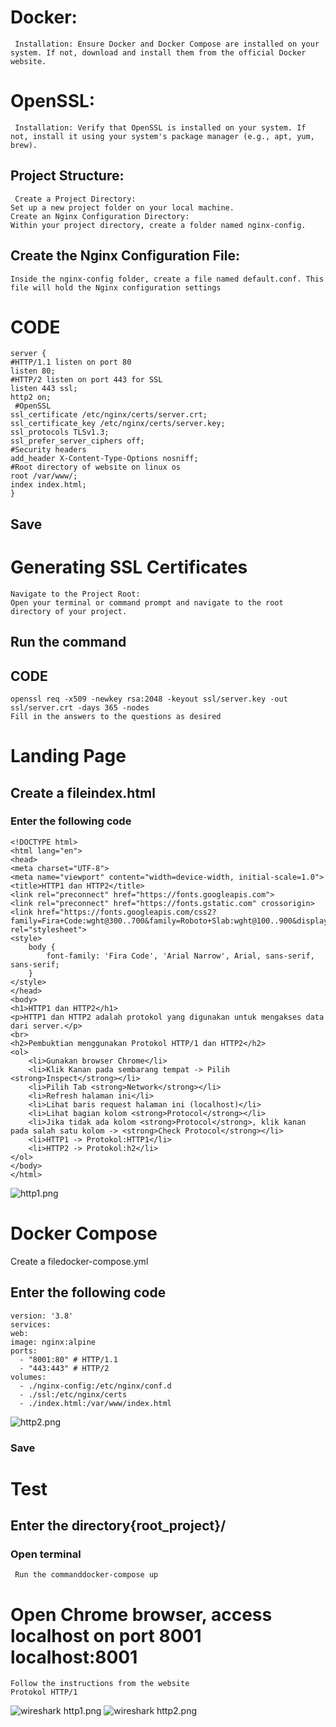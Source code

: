 # Docker:
     Installation: Ensure Docker and Docker Compose are installed on your system. If not, download and install them from the official Docker website.
# OpenSSL:
     Installation: Verify that OpenSSL is installed on your system. If not, install it using your system's package manager (e.g., apt, yum, brew).
## Project Structure:
     Create a Project Directory:
    Set up a new project folder on your local machine.
    Create an Nginx Configuration Directory:
    Within your project directory, create a folder named nginx-config.
## Create the Nginx Configuration File:
    Inside the nginx-config folder, create a file named default.conf. This file will hold the Nginx configuration settings
# CODE
    server {
    #HTTP/1.1 listen on port 80
    listen 80;
    #HTTP/2 listen on port 443 for SSL
    listen 443 ssl;
    http2 on;
     #OpenSSL
    ssl_certificate /etc/nginx/certs/server.crt;
    ssl_certificate_key /etc/nginx/certs/server.key;
    ssl_protocols TLSv1.3;
    ssl_prefer_server_ciphers off;
    #Security headers
    add_header X-Content-Type-Options nosniff;
    #Root directory of website on linux os
    root /var/www/;
    index index.html;
    }
## Save
# Generating SSL Certificates
    Navigate to the Project Root:
    Open your terminal or command prompt and navigate to the root directory of your project.
## Run the command
  ## CODE
    openssl req -x509 -newkey rsa:2048 -keyout ssl/server.key -out ssl/server.crt -days 365 -nodes
    Fill in the answers to the questions as desired
# Landing Page
## Create a fileindex.html
### Enter the following code
    <!DOCTYPE html>
    <html lang="en">
    <head>
    <meta charset="UTF-8">
    <meta name="viewport" content="width=device-width, initial-scale=1.0">
    <title>HTTP1 dan HTTP2</title>
    <link rel="preconnect" href="https://fonts.googleapis.com">
    <link rel="preconnect" href="https://fonts.gstatic.com" crossorigin>
    <link href="https://fonts.googleapis.com/css2?family=Fira+Code:wght@300..700&family=Roboto+Slab:wght@100..900&display=swap" rel="stylesheet">
    <style>
        body {
            font-family: 'Fira Code', 'Arial Narrow', Arial, sans-serif, sans-serif;
        }
    </style>
    </head>
    <body>
    <h1>HTTP1 dan HTTP2</h1>
    <p>HTTP1 dan HTTP2 adalah protokol yang digunakan untuk mengakses data dari server.</p>
    <br>
    <h2>Pembuktian menggunakan Protokol HTTP/1 dan HTTP2</h2>
    <ol>
        <li>Gunakan browser Chrome</li>
        <li>Klik Kanan pada sembarang tempat -> Pilih <strong>Inspect</strong></li>
        <li>Pilih Tab <strong>Network</strong></li>
        <li>Refresh halaman ini</li>
        <li>Lihat baris request halaman ini (localhost)</li>
        <li>Lihat bagian kolom <strong>Protocol</strong></li>
        <li>Jika tidak ada kolom <strong>Protocol</strong>, klik kanan pada salah satu kolom -> <strong>Check Protocol</strong></li>
        <li>HTTP1 -> Protokol:HTTP1</li>
        <li>HTTP2 -> Protokol:h2</li>
    </ol>
    </body>
    </html>
![http1.png](http1.png)
# Docker Compose
Create a filedocker-compose.yml
## Enter the following code
    version: '3.8'
    services:
    web:
    image: nginx:alpine
    ports:
      - "8001:80" # HTTP/1.1
      - "443:443" # HTTP/2
    volumes:
      - ./nginx-config:/etc/nginx/conf.d
      - ./ssl:/etc/nginx/certs
      - ./index.html:/var/www/index.html
![http2.png](http2.png)
### Save
# Test
## Enter the directory{root_project}/
### Open terminal
     Run the commanddocker-compose up
# Open Chrome browser, access localhost on port 8001 localhost:8001
    Follow the instructions from the website
    Protokol HTTP/1
![wireshark http1.png](wireshsrk1.png)
![wireshark http2.png](wiresharkhttp2.png)

